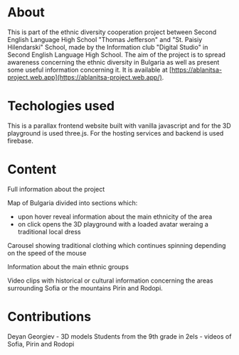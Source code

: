 # About

This is part of the ethnic diversity cooperation project between Second English Language High School "Thomas Jefferson" and "St. Paisiy Hilendarski" School,
made by the Information club "Digital Studio" in Second English Language High School.
The aim of the project is to spread awareness concerning the ethnic diversity in Bulgaria as well as present some useful information concerning it.
It is available at [https://ablanitsa-project.web.app](https://ablanitsa-project.web.app/).


# Techologies used

This is a parallax frontend website built with vanilla javascript and for the 3D playground is used three.js. For the hosting services and backend is used firebase.

# Content

Full information about the project

Map of Bulgaria divided into sections which:
  - upon hover reveal information about the main ethnicity of the area
  - on click opens the 3D playground with a loaded avatar weraing a traditional local dress

Carousel showing traditional clothing which continues spinning depending on the speed of the mouse

Information about the main ethnic groups

Video clips with historical or cultural information concerning the areas surrounding Sofia or the mountains Pirin and Rodopi.

# Contributions

Deyan Georgiev - 3D models
Students from the 9th grade in 2els - videos of Sofia, Pirin and Rodopi
